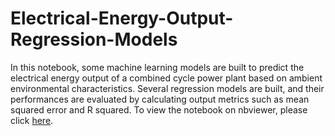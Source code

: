 # Electrical-Energy-Output-Regression-Models
In this notebook, some machine learning models are built to predict the electrical energy output of a combined cycle power plant based on ambient environmental characteristics.  Several regression models are built, and their performances are evaluated by calculating output metrics such as mean squared error and R squared. To view the notebook on nbviewer, please click [here]('https://nbviewer.org/github/ducvktran/Electrical-Energy-Output-Regression-Models/blob/main/Electrical_Energy_Output_Regression_Models.ipynb').
